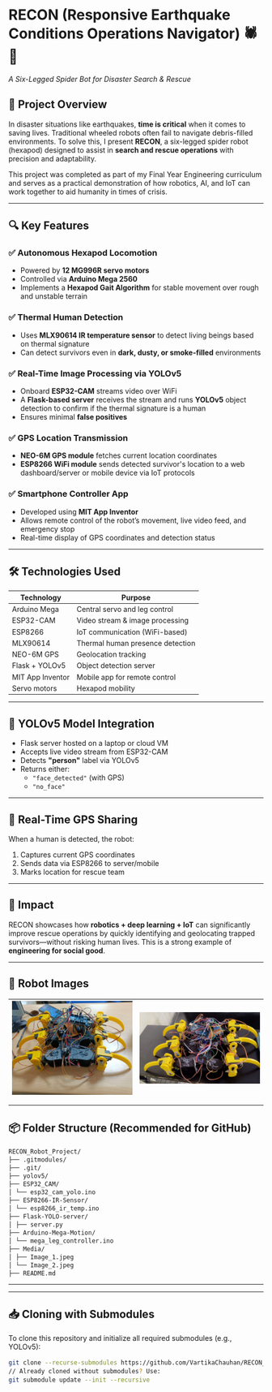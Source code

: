 # RECON (Responsive Earthquake Conditions Operations Navigator) 🕷️🤖  
*A Six-Legged Spider Bot for Disaster Search & Rescue*

## 🚀 Project Overview
In disaster situations like earthquakes, **time is critical** when it comes to saving lives. Traditional wheeled robots often fail to navigate debris-filled environments. To solve this, I present **RECON**, a six-legged spider robot (hexapod) designed to assist in **search and rescue operations** with precision and adaptability.

This project was completed as part of my Final Year Engineering curriculum and serves as a practical demonstration of how robotics, AI, and IoT can work together to aid humanity in times of crisis.

---

## 🔍 Key Features

### ✅ Autonomous Hexapod Locomotion
- Powered by **12 MG996R servo motors**
- Controlled via **Arduino Mega 2560**
- Implements a **Hexapod Gait Algorithm** for stable movement over rough and unstable terrain

### ✅ Thermal Human Detection
- Uses **MLX90614 IR temperature sensor** to detect living beings based on thermal signature
- Can detect survivors even in **dark, dusty, or smoke-filled** environments

### ✅ Real-Time Image Processing via YOLOv5
- Onboard **ESP32-CAM** streams video over WiFi
- A **Flask-based server** receives the stream and runs **YOLOv5** object detection to confirm if the thermal signature is a human
- Ensures minimal **false positives**

### ✅ GPS Location Transmission
- **NEO-6M GPS module** fetches current location coordinates
- **ESP8266 WiFi module** sends detected survivor's location to a web dashboard/server or mobile device via IoT protocols

### ✅ Smartphone Controller App
- Developed using **MIT App Inventor**
- Allows remote control of the robot’s movement, live video feed, and emergency stop
- Real-time display of GPS coordinates and detection status

---

## 🛠️ Technologies Used

| Technology       | Purpose                          |
|------------------|-----------------------------------|
| Arduino Mega     | Central servo and leg control     |
| ESP32-CAM        | Video stream & image processing   |
| ESP8266          | IoT communication (WiFi-based)    |
| MLX90614         | Thermal human presence detection  |
| NEO-6M GPS       | Geolocation tracking              |
| Flask + YOLOv5   | Object detection server           |
| MIT App Inventor | Mobile app for remote control     |
| Servo motors     | Hexapod mobility                  |

---

## 🧠 YOLOv5 Model Integration
- Flask server hosted on a laptop or cloud VM
- Accepts live video stream from ESP32-CAM
- Detects **"person"** label via YOLOv5
- Returns either:
  - `"face_detected"` (with GPS)
  - `"no_face"`

---

## 📍 Real-Time GPS Sharing
When a human is detected, the robot:
1. Captures current GPS coordinates
2. Sends data via ESP8266 to server/mobile
3. Marks location for rescue team

---

## 🌟 Impact

RECON showcases how **robotics + deep learning + IoT** can significantly improve rescue operations by quickly identifying and geolocating trapped survivors—without risking human lives. This is a strong example of **engineering for social good**.

---

## 📸 Robot Images

| ![RECON](./Media/Image_1.jpeg) | ![RECON](./Media/Image_2.jpeg) |
|:--:|:--:|

---

## 📦 Folder Structure (Recommended for GitHub)
```
RECON_Robot_Project/
├── .gitmodules/
├── .git/
├── yolov5/
├── ESP32_CAM/
│ └── esp32_cam_yolo.ino
├── ESP8266-IR-Sensor/
│ └── esp8266_ir_temp.ino
├── Flask-YOLO-server/
│ ├── server.py
├── Arduino-Mega-Motion/
│ └── mega_leg_controller.ino
├── Media/
│ ├── Image_1.jpeg
│ └── Image_2.jpeg
├── README.md
```

---

---

## 📥 Cloning with Submodules

To clone this repository and initialize all required submodules (e.g., YOLOv5):

```bash
git clone --recurse-submodules https://github.com/VartikaChauhan/RECON_Robot_Project.git
// Already cloned without submodules? Use:
git submodule update --init --recursive
```
